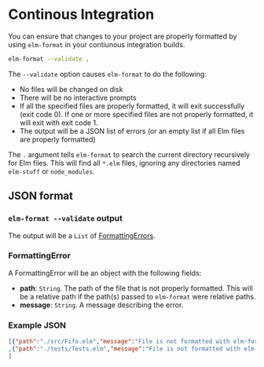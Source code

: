 # Continous Integration

You can ensure that changes to your project are properly formatted
by using `elm-format` in your contiunous integration builds.

```sh
elm-format --validate .
```

The `--validate` option causes `elm-format` to do the following:

  - No files will be changed on disk
  - There will be no interactive prompts
  - If all the specified files are properly formatted, it will exit successfully (exit code 0).
    If one or more specified files are not properly formatted, it will exit with exit code 1.
  - The output will be a JSON list of errors (or an empty list if all Elm files are properly formatted)

The `.` argument tells `elm-format` to search the current directory recursively for Elm files.
This will find all `*.elm` files, ignoring any directories named `elm-stuff` or `node_modules`.

## JSON format


### `elm-format --validate` output

The output will be a `List` of [FormattingErrors](#FormattingError).


### FormattingError

A FormattingError will be an object with the following fields:

  - **path**: `String`.  The path of the file that is not properly formatted.
    This will be a relative path if the path(s) passed to `elm-format` were relative paths.
  - **message**: `String`.  A message describing the error.


### Example JSON

```json
[{"path":"./src/Fifo.elm","message":"File is not formatted with elm-format-0.8.2 --elm-version=0.19"}
,{"path":"./tests/Tests.elm","message":"File is not formatted with elm-format-0.8.2 --elm-version=0.19"}
]
```
